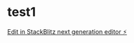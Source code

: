 # test1

[Edit in StackBlitz next generation editor ⚡️](https://stackblitz.com/~/github.com/ignacionoriega018/test1)